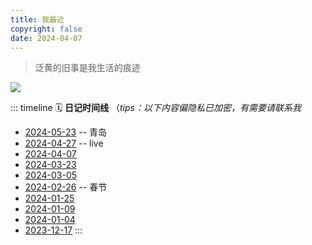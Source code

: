 ```yaml
---
title: 我最近
copyright: false
date: 2024-04-07
---
```


> 泛黄的旧事是我生活的痕迹

<img src="./image/now.png">

::: timeline
🗓️ **日记时间线** （_tips：以下内容偏隐私已加密，有需要请联系我_

- [2024-05-23](/post/20240523) -- 青岛
- [2024-04-27](/post/20240427) -- live
- [2024-04-07](/post/20240407)
- [2024-03-23](/post/3)
- [2024-03-05](/post/2)
- [2024-02-26](/post/20240226) -- 春节
- [2024-01-25](/post/4)
- [2024-01-09](/post/50573)
- [2024-01-04](/post/76)
- [2023-12-17](/post/44361)
  :::

